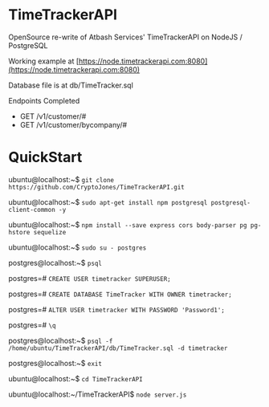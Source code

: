 # TimeTrackerAPI

OpenSource re-write of Atbash Services' TimeTrackerAPI on NodeJS / PostgreSQL

Working example at [https://node.timetrackerapi.com:8080](https://node.timetrackerapi.com:8080)

Database file is at db/TimeTracker.sql

Endpoints Completed
 * GET /v1/customer/#
 * GET /v1/customer/bycompany/#

#

# QuickStart

ubuntu@localhost:~$ `git clone https://github.com/CryptoJones/TimeTrackerAPI.git`

ubuntu@localhost:~$ `sudo apt-get install npm postgresql postgresql-client-common -y`

ubuntu@localhost:~$ `npm install --save express cors body-parser pg pg-hstore sequelize`

ubuntu@localhost:~$ `sudo su - postgres`

postgres@localhost:~$ `psql`

postgres=# `CREATE USER timetracker SUPERUSER;`

postgres=# `CREATE DATABASE TimeTracker WITH OWNER timetracker;`

postgres=# `ALTER USER timetracker WITH PASSWORD 'Password1';`

postgres=# `\q`

postgres@localhost:~$ `psql -f /home/ubuntu/TimeTrackerAPI/db/TimeTracker.sql -d timetracker`

postgres@localhost:~$ `exit`

ubuntu@localhost:~$ `cd TimeTrackerAPI`

ubuntu@localhost:~/TimeTrackerAPI$ `node server.js`
